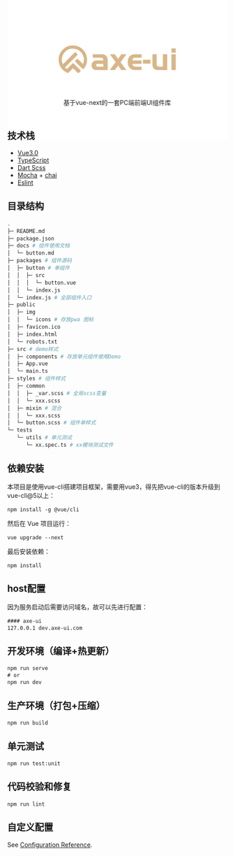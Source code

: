 <!-- # axe-ui -->
<div style="text-align:center; margin: -100px 0">
   <img src="./src/assets/images/logo.svg">
</div>

<div style="text-align:center;margin-bottom: 50px">
   基于vue-next的一套PC端前端UI组件库
</div>

## 技术栈
* [Vue3.0](https://cn.vuejs.org/)
* [TypeScript](https://www.tslang.cn/)
* [Dart Scss](https://sass-lang.com/)
* [Mocha](https://mochajs.org/) + [chai](https://www.chaijs.com/)
* [Eslint](https://eslint.bootcss.com/)

## 目录结构
```bash
.
├─ README.md
├─ package.json
├─ docs # 组件使用文档
│  └─ button.md
├─ packages # 组件源码
│  ├─ button # 单组件
│  │  ├─ src
│  │  │  └─ button.vue
│  │  └─ index.js
│  └─ index.js # 全部组件入口
├─ public
│  ├─ img
│  │  └─ icons # 存放pwa 图标
│  ├─ favicon.ico
│  ├─ index.html
│  └─ robots.txt
├─ src # demo样式
│  ├─ components # 存放单元组件使用Demo
│  ├─ App.vue
│  └─ main.ts
├─ styles # 组件样式
│  ├─ common
│  │  ├─ _var.scss # 全局scss变量
│  │  └─ xxx.scss
│  ├─ mixin # 混合
│  │  └─ xxx.scss
│  └─ button.scss # 组件单样式
└─ tests
   └─ utils # 单元测试
      └─ xx.spec.ts # xx模块测试文件
```
## 依赖安装

本项目是使用vue-cli搭建项目框架，需要用vue3，得先把vue-cli的版本升级到vue-cli@5以上：
```
npm install -g @vue/cli
```
然后在 Vue 项目运行：
```
vue upgrade --next
```
最后安装依赖：
```
npm install
```
## host配置
因为服务启动后需要访问域名，故可以先进行配置：

```
#### axe-ui
127.0.0.1 dev.axe-ui.com
```
## 开发环境（编译+热更新）
```
npm run serve
# or
npm run dev
```

## 生产环境（打包+压缩）
```
npm run build
```

## 单元测试
```
npm run test:unit
```

## 代码校验和修复
```
npm run lint
```

## 自定义配置
See [Configuration Reference](https://cli.vuejs.org/config/).

